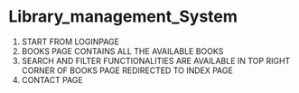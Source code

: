 # Library_management_System

1. START FROM LOGINPAGE 
2. BOOKS PAGE CONTAINS ALL THE AVAILABLE BOOKS
3. SEARCH AND FILTER FUNCTIONALITIES ARE AVAILABLE IN TOP RIGHT CORNER OF BOOKS PAGE REDIRECTED TO INDEX PAGE
4. CONTACT PAGE
